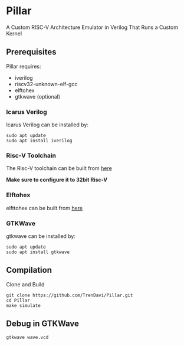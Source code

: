 # Pillar
A Custom RISC-V Architecture Emulator in Verilog That Runs a Custom Kernel

## Prerequisites
Pillar requires:

- iverilog
- riscv32-unknown-elf-gcc
- elftohex 
- gtkwave (optional)

### Icarus Verilog
Icarus Verilog can be installed by:
````
sudo apt update
sudo apt install iverilog
````
### Risc-V Toolchain
The Risc-V toolchain can be built from [here](https://github.com/riscv-collab/riscv-gnu-toolchain.git)

**Make sure to configure it to 32bit Risc-V**

### Elftohex
elfttohex can be built from [here](https://github.com/sifive/elf2hex)

### GTKWave
gtkwave can be installed by:
````
sudo apt update
sudo apt install gtkwave
````

## Compilation
Clone and Build
````
git clone https://github.com/TrenDavi/Pillar.git
cd Pillar
make simulate
````

## Debug in GTKWave
````
gtkwave wave.vcd
````
